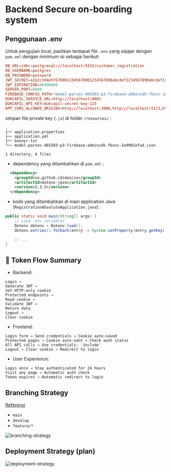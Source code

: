 # Backend Secure on-boarding system

## Penggunaan .env

Untuk pengujian local, pastikan terdapat file `.env` yang sejajar dengan `pom.xml` dengan minimum isi sebagai berikut:

```conf
DB_URL=jdbc:postgresql://localhost:5432/customer_registration
DB_USERNAME=postgres
DB_PASSWORD=password
JWT_SECRET=a1b2c3d4e5f6789012345678901234567890abcdef1234567890abcdef123456789012345678901234567890abcdef1234567890abcdef1234567890abcdef
JWT_EXPIRATION=86400000
SERVER_PORT=8080
FIREBASE_CONFIG_PATH="model-parsec-465503-p3-firebase-adminsdk-fbsvc-1e9901efad.json"
DUKCAPIL_SERVICE_URL=http://localhost:8081
DUKCAPIL_API_KEY=dukcapil-secret-key-123
APP_CORS_ALLOWED_ORIGINS=http://localhost:3000,http://localhost:5173,http://wondrdesktop.andrc1613.my.id
```

simpan file private key (`.js`) di folder `/resources/` :

```tree
.
├── application.properties
├── application.yml
├── banner.txt
└── model-parsec-465503-p3-firebase-adminsdk-fbsvc-1e9901efad.json

1 directory, 4 files
```

- dependency yang ditambahkan di `pom.xml` :

```xml
  <dependency>
    <groupId>io.github.cdimascio</groupId>
    <artifactId>dotenv-java</artifactId>
    <version>2.3.2</version>
  </dependency>
```

- kode yang ditambahkan di main application Java (`RegistrationAbsoluteApplication.java`) :

```java
public static void main(String[] args) {
    // Load .env variables
    Dotenv dotenv = Dotenv.load();
    dotenv.entries().forEach(entry -> System.setProperty(entry.getKey(), entry.getValue()));

    // ...
}
```

## 🔑 Token Flow Summary

- Backend:

```flow
Login → 
Generate JWT → 
Set HTTP-only cookie
Protected endpoints → 
Read cookie → 
Validate JWT → 
Return data
Logout → 
Clear cookie
```

- Frontend:

```flow
Login form → Send credentials → Cookie auto-saved
Protected pages → Cookie auto-sent → Check auth status
All API calls → Use credentials: 'include'
Logout → Clear cookie → Redirect to login
```

- User Experience:

```flow
Login once → Stay authenticated for 24 hours
Visit any page → Automatic auth check
Token expires → Automatic redirect to login
```

## Branching Strategy

[Referensi](https://github.com/discover-devops/Git_Commands/blob/main/Best%20Practices%20for%20Git%20Branching.md)

- `main`
- `develop`
- `feature/*`

![branching-strategy](./img/desain-repo-repo-strategy.png)

## Deployment Strategy (plan)

![deployment-strategy](./img/desain-deployment-k8s.png)